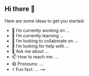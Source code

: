 ## Hi there 👋

<!--
**Ashvax/Ashvax** is a ✨ _special_ ✨ repository because its `README.md` (this file) appears on your GitHub profile.
# 💫 About Me:
Hola, Buenas! 👋🏻Actualmente estoy cursando la carrera Tecnicatura en Desarrollo de Software <br>Me gustaría enfocarme en hacking ético y seguridad.<br> 🎸🎶🎹🎤 Me gusta mucho la Música, a veces compongo, trato de tocar la guitarra (en proceso), tocó el bajo.<br>Estoy aprendiendo a diseñar cómo profesional, en diseño y edición gráfico <br>Me gusta mucho lo de marketing digital y community manager. <br>Pronto quiero crear mi propia marca personal.<br>Trato de aprender algo nuevo siempre y explorar nuevas cosas<br>😎


## 🌐 Socials:
[![Discord](https://img.shields.io/badge/Discord-%237289DA.svg?logo=discord&logoColor=white)](https://discord.gg/Ashvax#0262) [![Facebook](https://img.shields.io/badge/Facebook-%231877F2.svg?logo=Facebook&logoColor=white)](https://facebook.com/ivo.veliz5) [![Instagram](https://img.shields.io/badge/Instagram-%23E4405F.svg?logo=Instagram&logoColor=white)](https://instagram.com/ivosveliz) [![LinkedIn](https://img.shields.io/badge/LinkedIn-%230077B5.svg?logo=linkedin&logoColor=white)](https://linkedin.com/in/ivo-veliz-a46034302) [![Pinterest](https://img.shields.io/badge/Pinterest-%23E60023.svg?logo=Pinterest&logoColor=white)](https://pinterest.com/ivosvelizrashva) [![TikTok](https://img.shields.io/badge/TikTok-%23000000.svg?logo=TikTok&logoColor=white)](https://tiktok.com/@ivosveliz) [![Twitch](https://img.shields.io/badge/Twitch-%239146FF.svg?logo=Twitch&logoColor=white)](https://twitch.tv/Ashvaxx) [![YouTube](https://img.shields.io/badge/YouTube-%23FF0000.svg?logo=YouTube&logoColor=white)](https://youtube.com/@ivosinaivelizrashva4556) [![email](https://img.shields.io/badge/Email-D14836?logo=gmail&logoColor=white)](mailto:ivo992017@gmail.com) 

# 💻 Tech Stack:
![C++](https://img.shields.io/badge/c++-%2300599C.svg?style=for-the-badge&logo=c%2B%2B&logoColor=white) ![JavaScript](https://img.shields.io/badge/javascript-%23323330.svg?style=for-the-badge&logo=javascript&logoColor=%23F7DF1E) ![HTML5](https://img.shields.io/badge/html5-%23E34F26.svg?style=for-the-badge&logo=html5&logoColor=white) ![Java](https://img.shields.io/badge/java-%23ED8B00.svg?style=for-the-badge&logo=openjdk&logoColor=white) ![CSS3](https://img.shields.io/badge/css3-%231572B6.svg?style=for-the-badge&logo=css3&logoColor=white) ![Express.js](https://img.shields.io/badge/express.js-%23404d59.svg?style=for-the-badge&logo=express&logoColor=%2361DAFB) ![Nodemon](https://img.shields.io/badge/NODEMON-%23323330.svg?style=for-the-badge&logo=nodemon&logoColor=%BBDEAD) ![NodeJS](https://img.shields.io/badge/node.js-6DA55F?style=for-the-badge&logo=node.js&logoColor=white) ![.Net](https://img.shields.io/badge/.NET-5C2D91?style=for-the-badge&logo=.net&logoColor=white) ![Adobe](https://img.shields.io/badge/adobe-%23FF0000.svg?style=for-the-badge&logo=adobe&logoColor=white) ![Adobe Audition](https://img.shields.io/badge/Adobe%20Audition-9999FF.svg?style=for-the-badge&logo=Adobe%20Audition&logoColor=white) ![Adobe Photoshop](https://img.shields.io/badge/adobe%20photoshop-%2331A8FF.svg?style=for-the-badge&logo=adobe%20photoshop&logoColor=white) ![Adobe Premiere Pro](https://img.shields.io/badge/Adobe%20Premiere%20Pro-9999FF.svg?style=for-the-badge&logo=Adobe%20Premiere%20Pro&logoColor=white) ![Figma](https://img.shields.io/badge/figma-%23F24E1E.svg?style=for-the-badge&logo=figma&logoColor=white) ![GitHub](https://img.shields.io/badge/github-%23121011.svg?style=for-the-badge&logo=github&logoColor=white)
# 📊 GitHub Stats:
![](https://github-readme-stats.vercel.app/api?username=Ashvax&theme=dark&hide_border=false&include_all_commits=true&count_private=true)<br/>
![](https://github-readme-streak-stats.herokuapp.com/?user=Ashvax&theme=dark&hide_border=false)<br/>
![](https://github-readme-stats.vercel.app/api/top-langs/?username=Ashvax&theme=dark&hide_border=false&include_all_commits=true&count_private=true&layout=compact)

---
[![](https://visitcount.itsvg.in/api?id=Ashvax&icon=0&color=0)](https://visitcount.itsvg.in)

  ## 💰 You can help me by Donating
  [![PayPal](https://img.shields.io/badge/PayPal-00457C?style=for-the-badge&logo=paypal&logoColor=white)](https://paypal.me/IvoNodielVeliz) 

  
<!-- Proudly created with GPRM ( https://gprm.itsvg.in ) -->
Here are some ideas to get you started:

- 🔭 I’m currently working on ...
- 🌱 I’m currently learning ...
- 👯 I’m looking to collaborate on ...
- 🤔 I’m looking for help with ...
- 💬 Ask me about ...
- 📫 How to reach me: ...
- 😄 Pronouns: ...
- ⚡ Fun fact: ...
-->
